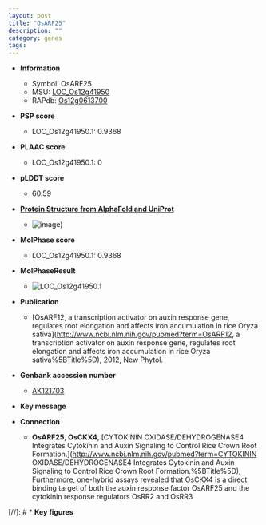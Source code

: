 ```yaml
---
layout: post
title: "OsARF25"
description: ""
category: genes
tags: 
---
```


* **Information**  
    + Symbol: OsARF25  
    + MSU: [LOC_Os12g41950](http://rice.plantbiology.msu.edu/cgi-bin/ORF_infopage.cgi?orf=LOC_Os12g41950)  
    + RAPdb: [Os12g0613700](http://rapdb.dna.affrc.go.jp/viewer/gbrowse_details/irgsp1?name=Os12g0613700)  

* **PSP score**  
    + LOC_Os12g41950.1: 0.9368 

* **PLAAC score**  
    + LOC_Os12g41950.1: 0 

* **pLDDT score**
    + 60.59

* **[Protein Structure from AlphaFold and UniProt](https://www.uniprot.org/uniprotkb/Q2QM84/entry#structure)**
    + ![image](https://ricepsp.github.io/images/Q2/AF-Q2QM84-F1.png))

* **MolPhase score**
    + LOC_Os12g41950.1: 0.9368

* **MolPhaseResult**
    + ![LOC_Os12g41950.1](https://ricepsp.github.io/pictures/LOC_Os12g/LOC_Os12g41950.1.png)

* **Publication**  
    + [OsARF12, a transcription activator on auxin response gene, regulates root elongation and affects iron accumulation in rice Oryza sativa](http://www.ncbi.nlm.nih.gov/pubmed?term=OsARF12, a transcription activator on auxin response gene, regulates root elongation and affects iron accumulation in rice Oryza sativa%5BTitle%5D), 2012, New Phytol.

* **Genbank accession number**  
    + [AK121703](http://www.ncbi.nlm.nih.gov/nuccore/AK121703)

* **Key message**  

* **Connection**  
    + __OsARF25__, __OsCKX4__, [CYTOKININ OXIDASE/DEHYDROGENASE4 Integrates Cytokinin and Auxin Signaling to Control Rice Crown Root Formation.](http://www.ncbi.nlm.nih.gov/pubmed?term=CYTOKININ OXIDASE/DEHYDROGENASE4 Integrates Cytokinin and Auxin Signaling to Control Rice Crown Root Formation.%5BTitle%5D), Furthermore, one-hybrid assays revealed that OsCKX4 is a direct binding target of both the auxin response factor OsARF25 and the cytokinin response regulators OsRR2 and OsRR3

[//]: # * **Key figures**  


